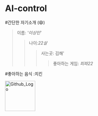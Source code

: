 # AI-control
#간단한 자기소개
(:smile:)
>이름: _'이상민'_
 >>나이:_22살_
 >>>사는곳: 김해'
 >>>>좋아하는 게임: _피파22_

#좋아하는 음식 :치킨 



<img src="https://media.istockphoto.com/photos/plate-of-fried-chicken-on-blue-plaid-towel-picture-id452813985" width="100px" height="100px" title="Github_Logo"></img>

